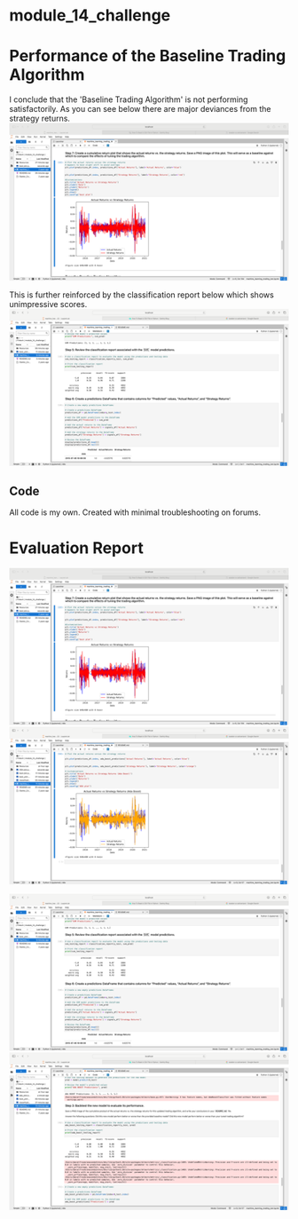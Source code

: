 # module_14_challenge

# Performance of the Baseline Trading Algorithm
I conclude that the 'Baseline Trading Algorithm' is not performing satisfactorily. As you can see below there are major deviances from the strategy returns.
![Alt text](best_plot.png)

This is further reinforced by the classification report below which shows unimpressive scores.
![Alt text](classification_report.png)

## Code
All code is my own. Created with minimal troubleshooting on forums.

# Evaluation Report

![Alt text](best_plot.png)
![Alt text](ada_plot.png)

![Alt text](classification_report.png)
![Alt text](ada_classification_report.png)